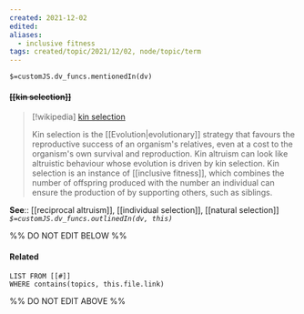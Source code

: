 ```yaml
---
created: 2021-12-02 
edited: 
aliases:
  - inclusive fitness
tags: created/topic/2021/12/02, node/topic/term
---
```

`$=customJS.dv_funcs.mentionedIn(dv)`

#### <s class="topic-title">[[kin selection]]</s>

> [!wikipedia] [kin selection](https://en.wikipedia.org/wiki/Kin%20selection)
> 
> Kin selection is the [[Evolution|evolutionary]] strategy that favours the reproductive success of an organism's relatives, even at a cost to the organism's own survival and reproduction. Kin altruism can look like altruistic behaviour whose evolution is driven by kin selection. Kin selection is an instance of [[inclusive fitness]], which combines the number of offspring produced with the number an individual can ensure the production of by supporting others, such as siblings.
> 

**See**:: [[reciprocal altruism]], [[individual selection]], [[natural selection]]
*`$=customJS.dv_funcs.outlinedIn(dv, this)`*

%% DO NOT EDIT BELOW %%
#### Related 
```dataview
LIST FROM [[#]]
WHERE contains(topics, this.file.link)
```
%% DO NOT EDIT ABOVE %%
